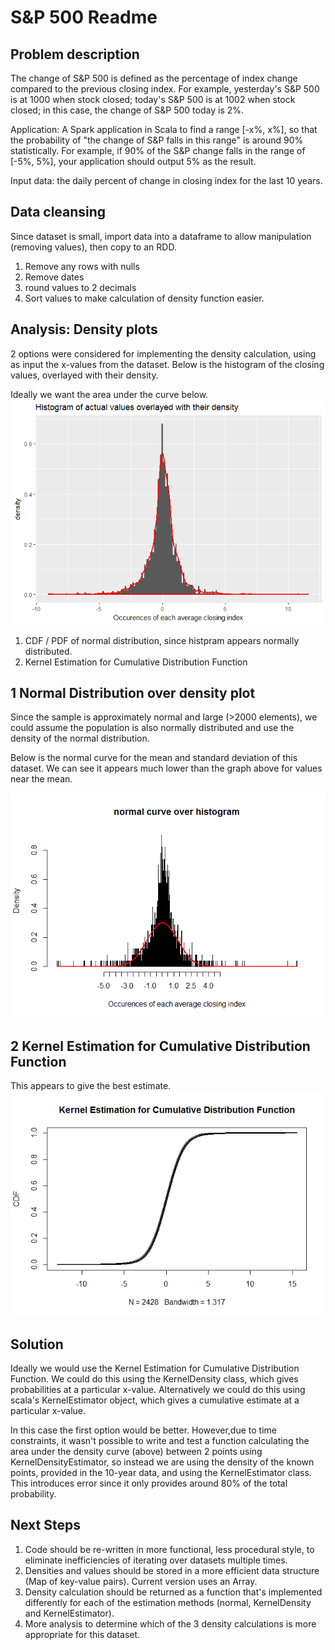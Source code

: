 # S&P 500 Readme



## Problem description

The change of S&P 500 is defined as the percentage of index change compared to the previous closing index. For example, yesterday's S&P 500 is at 1000 when stock closed; today's S&P 500 is at 1002 when stock closed; in this case, the change of S&P 500 today is 2%.

Application: A Spark application in  Scala to find a range [-x%, x%], so that the probability of "the change of S&P falls in this range" is around 90% statistically. For example, if 90% of the S&P change falls in the range of [-5%, 5%], your application should output 5% as the result.

Input data: the daily percent of change in closing index for the last 10 years.




## Data cleansing
Since dataset is small, import data into a dataframe to allow manipulation (removing values), then copy to an RDD. 

1) Remove any rows with nulls
2) Remove dates 
3) round values to 2 decimals
4) Sort values to make calculation of density function easier. 

## Analysis: Density plots

2 options were considered for implementing the density calculation, using as input the x-values from the dataset. Below is the histogram of the closing values, overlayed with their density.

Ideally we want the area under the curve below.
![](Readme_files/figure-html/pressure-1.png)<!-- -->

1) CDF / PDF of normal distribution, since histpram appears normally distributed.  
2) Kernel Estimation for Cumulative Distribution Function

## 1 Normal Distribution over density plot

Since the sample is approximately normal and large (>2000 elements), we could assume the population is also normally distributed and use the density of the normal distribution. 

Below is the normal curve for the mean and standard deviation of this dataset. We can see it appears much lower than the graph above for values near the mean.

![](Readme_files/figure-html/unnamed-chunk-1-1.png)<!-- -->

## 2 Kernel Estimation for Cumulative Distribution Function
This appears to give the best estimate.
![](Readme_files/figure-html/unnamed-chunk-2-1.png)<!-- -->

## Solution

Ideally we would use the Kernel Estimation for Cumulative Distribution Function. We could do this using the KernelDensity class, which gives probabilities at a particular x-value. Alternatively we could do this using scala's KernelEstimator object, which gives a cumulative estimate at a particular x-value.

In this case the first option would be better. However,due to time constraints, it wasn't possible to write and test a function calculating the area under the density curve (above) between 2 points using KernelDensityEstimator, so instead we are using the density of the known points, provided in the 10-year data, and using the KernelEstimator class. This introduces error since it only provides around 80% of the total probability. 

## Next Steps

1) Code should be re-written in more functional, less procedural style, to eliminate inefficiencies of iterating over datasets multiple times. 
2) Densities and values should be stored in a more efficient data structure (Map of key-value pairs). Current version uses an Array.
3) Density calculation should be returned as a function that's implemented differently for each of the estimation methods (normal, KernelDensity and KernelEstimator).
4) More analysis to determine which of the 3 density calculations is more appropriate for this dataset.
